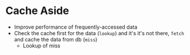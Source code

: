# Cache Aside

- Improve performance of frequently-accessed data
- Check the cache first for the data (`lookup`) and it's it's not there, `fetch` and cache the data from db (`miss`)
  - Lookup of miss
